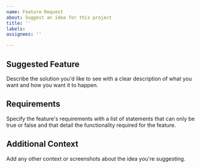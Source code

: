 ```yaml
---
name: Feature Request
about: Suggest an idea for this project
title: ''
labels: 
assignees: ''

---
```


## Suggested Feature 
Describe the solution you'd like to see with a clear description of what you want and how you want it to happen.

## Requirements 
Specify the feature's requirements with a list of statements that can only be true or false and that detail the functionality required for the feature.

## Additional Context
Add any other context or screenshots about the idea you're suggesting.
